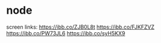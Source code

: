 # node
screen links:
https://ibb.co/ZJB0L8t
https://ibb.co/FJKFZVZ
https://ibb.co/PW73JL6
https://ibb.co/syH5KX9
